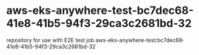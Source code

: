 # aws-eks-anywhere-test-bc7dec68-41e8-41b5-94f3-29ca3c2681bd-32
repository for use with E2E test job aws-eks-anywhere-test:bc7dec68-41e8-41b5-94f3-29ca3c2681bd-32
